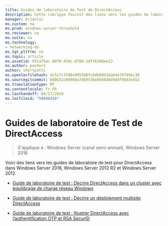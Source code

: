 ```yaml
---
title: Guides de laboratoire de Test de DirectAccess
description: Cette rubrique fournit des liens vers les guides de laboratoire de test pour DirectAccess dans Windows Server 2016.
manager: brianlic
ms.custom: na
ms.prod: windows-server-threshold
ms.reviewer: na
ms.suite: na
ms.technology:
- networking-da
ms.tgt_pltfrm: na
ms.topic: article
ms.assetid: 931a75ac-80f8-434c-8789-1dffb308ee13
ms.author: pashort
author: shortpatti
ms.openlocfilehash: dc5c7c3780c095f88fcbdb80d1dabde78799ec38
ms.sourcegitcommit: 0d0b32c8986ba7db9536e0b8648d4ddf9b03e452
ms.translationtype: MT
ms.contentlocale: fr-FR
ms.lasthandoff: 04/17/2019
ms.locfileid: "59846910"
---
```

# <a name="directaccess-test-lab-guides"></a>Guides de laboratoire de Test de DirectAccess

>S'applique à : Windows Server (canal semi-annuel), Windows Server 2016

Voici des liens vers les guides de laboratoire de test pour DirectAccess dans Windows Server 2016, Windows Server 2012 R2 et Windows Server 2012.

- [Guide de laboratoire de test : Décrire DirectAccess dans un cluster avec équilibrage de charge réseau Windows](tlg-cluster-nlb/Test-Lab-Guide-Demonstrate-DirectAccess-in-a-Cluster-with-Windows-NLB.md)

- [Guide de laboratoire de test : Décrire un déploiement multisite DirectAccess](tlg-multisite/Test-Lab-Guide-Demonstrate-a-DirectAccess-Multisite-Deployment.md)

- [Guide de laboratoire de test : Illustrer DirectAccess avec l’authentification OTP et RSA SecurID](tlg-otp-securid/Test-Lab-Guide-Demonstrate-DirectAccess-with-OTP-Authentication-and-RSA-SecurID.md)
